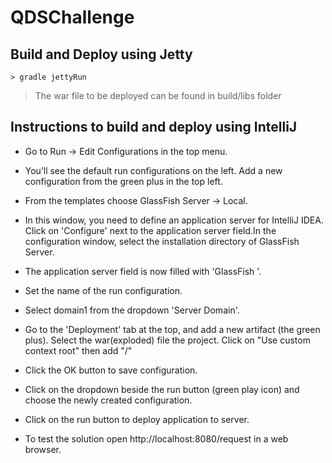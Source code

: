 # QDSChallenge

## Build and Deploy using Jetty
```
> gradle jettyRun
```
> The war file to be deployed can be found in build/libs folder

## Instructions to build and deploy using IntelliJ
* Go to Run → Edit Configurations in the top menu. 

* You’ll see the default run configurations on the left. Add a new configuration from the green plus in the top left.

* From the templates choose GlassFish Server → Local.

* In this window, you need to define an application server for IntelliJ IDEA. Click on 'Configure' next to the application server field.In the configuration window, select the installation directory of GlassFish Server.

* The application server field is now filled with 'GlassFish <Version>'.

* Set the name of the run configuration.

* Select domain1 from the dropdown 'Server Domain'.

* Go to the 'Deployment' tab at the top, and add a new artifact (the green plus). Select the war(exploded) file the project. Click on "Use custom context root" then add "/" 

* Click the OK button to save configuration.

* Click on the dropdown beside the run button (green play icon) and choose the newly created configuration. 

* Click on the run button to deploy application to server.

* To test the solution open http://localhost:8080/request in a web browser.
